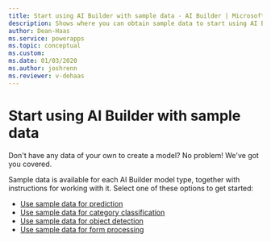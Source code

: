 ```yaml
---
title: Start using AI Builder with sample data - AI Builder | Microsoft Docs
description: Shows where you can obtain sample data to start using AI Builder.
author: Dean-Haas
ms.service: powerapps
ms.topic: conceptual
ms.custom: 
ms.date: 01/03/2020
ms.author: joshrenn
ms.reviewer: v-dehaas
---
```


# Start using AI Builder with sample data

Don't have any data of your own to create a model? No problem! We've got you covered.

<!--Via Writing Style Guide, you need to have at least two H2s, or don't have any.-->

Sample data is available for each<!--Should this be "for most AI Builder model types"? Since entity extraction doesn't seem to have any.--> AI Builder model type, together with instructions for working with it. Select one of these options to get started:

- [Use sample data for prediction](prediction-sample-data.md)
- [Use sample data for category classification](text-classification-sample-data.md)
- [Use sample data for object detection](object-detection-sample-data.md)
- [Use sample data for form processing](form-processing-sample-data.md)
